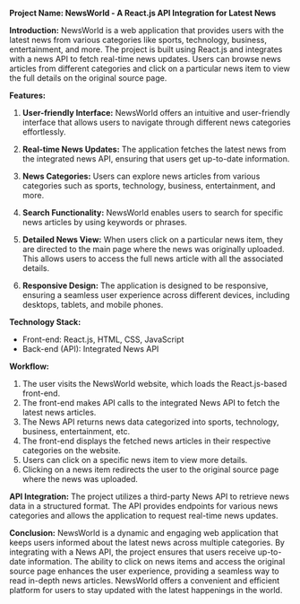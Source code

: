 **Project Name: NewsWorld - A React.js API Integration for Latest News**

**Introduction:**
NewsWorld is a web application that provides users with the latest news from various categories like sports, technology, business, entertainment, and more. The project is built using React.js and integrates with a news API to fetch real-time news updates. Users can browse news articles from different categories and click on a particular news item to view the full details on the original source page.

**Features:**
1. **User-friendly Interface:** NewsWorld offers an intuitive and user-friendly interface that allows users to navigate through different news categories effortlessly.

2. **Real-time News Updates:** The application fetches the latest news from the integrated news API, ensuring that users get up-to-date information.

3. **News Categories:** Users can explore news articles from various categories such as sports, technology, business, entertainment, and more.

4. **Search Functionality:** NewsWorld enables users to search for specific news articles by using keywords or phrases.

5. **Detailed News View:** When users click on a particular news item, they are directed to the main page where the news was originally uploaded. This allows users to access the full news article with all the associated details.

6. **Responsive Design:** The application is designed to be responsive, ensuring a seamless user experience across different devices, including desktops, tablets, and mobile phones.

**Technology Stack:**
- Front-end: React.js, HTML, CSS, JavaScript
- Back-end (API): Integrated News API

**Workflow:**
1. The user visits the NewsWorld website, which loads the React.js-based front-end.
2. The front-end makes API calls to the integrated News API to fetch the latest news articles.
3. The News API returns news data categorized into sports, technology, business, entertainment, etc.
4. The front-end displays the fetched news articles in their respective categories on the website.
5. Users can click on a specific news item to view more details.
6. Clicking on a news item redirects the user to the original source page where the news was uploaded.

**API Integration:**
The project utilizes a third-party News API to retrieve news data in a structured format. The API provides endpoints for various news categories and allows the application to request real-time news updates.

**Conclusion:**
NewsWorld is a dynamic and engaging web application that keeps users informed about the latest news across multiple categories. By integrating with a News API, the project ensures that users receive up-to-date information. The ability to click on news items and access the original source page enhances the user experience, providing a seamless way to read in-depth news articles. NewsWorld offers a convenient and efficient platform for users to stay updated with the latest happenings in the world.
